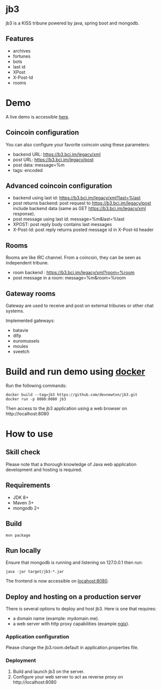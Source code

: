 # jb3

jb3 is a KISS tribune powered by java, spring boot and mongodb.

## Features

- archives
- fortunes
- bots
- last id
- XPost
- X-Post-Id
- rooms

# Demo

A live demo is accessible [here](https://b3.bci.im).

## Coincoin configuration

You can also configure your favorite coincoin using these parameters:

- backend URL: https://b3.bci.im/legacy/xml
- post URL: https://b3.bci.im/legacy/post
- post data: message=%m
- tags: encoded

## Advanced coincoin configuration

- backend using last id: https://b3.bci.im/legacy/xml?last=%last
- post returns backend: post request to https://b3.bci.im/legacy/post include backend data (same as GET https://b3.bci.im/legacy/xml response).
- post message using last id: message=%m&last=%last
- XPOST: post reply body contains last messages
- X-Post-Id: post reply returns posted message id in X-Post-Id header

## Rooms

Rooms are like IRC channel. From a coincoin, they can be seen as independent tribune.

- room backend : https://b3.bci.im/legacy/xml?room=%room
- post message in a room: message=%m&room=%room

## Gateway rooms

Gateway are used to receive and post on external tribunes or other chat systems.

Implemented gateways:

- batavie
- dlfp
- euromussels
- moules
- sveetch

# Build and run demo using [docker](https://www.docker.com/)

Run the following commands:

    docker build --tag=jb3 https://github.com/devnewton/jb3.git
    docker run -p 8080:8080 jb3

Then access to the jb3 application using a web browser on http://localhost:8080

# How to use

## Skill check

Please note that a thorough knowledge of Java web application development and hosting is required.

## Requirements

- JDK 8+
- Maven 3+
- mongodb 2+

## Build

    mvn package

## Run locally

Ensure that mongodb is running and listening on 127.0.0.1 then run:

    java -jar target/jb3-*.jar

The frontend is now accessible on [locahost:8080](http://localhost:8080).

## Deploy and hosting on a production server

There is several options to deploy and host jb3. Here is one that requires:

- a domain name (example: mydomain.me).
- a web server with http proxy capabilities (example [ngix](http://nginx.org/)).

### Application configuration

Please change the jb3.room.default in application.properties file.

### Deployment

1. Build and launch jb3 on the server.
2. Configure your web server to act as reverse proxy on http://localhost:8080
